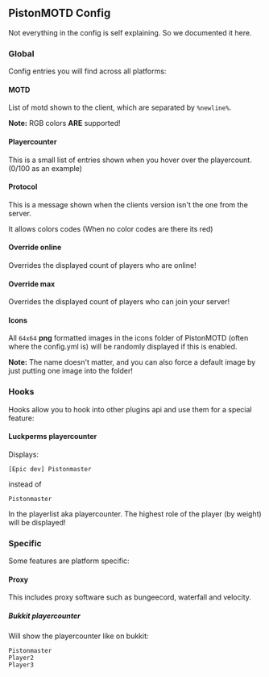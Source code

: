 PistonMOTD Config
---------------
Not everything in the config is self explaining. So we documented it here.

<!-- MACRO{toc|fromDepth=1|toDepth=4} -->

### Global

Config entries you will find across all platforms:

#### MOTD

List of motd shown to the client, which are separated by `%newline%`.

**Note:** RGB colors **ARE** supported!

#### Playercounter

This is a small list of entries shown when you hover over the playercount. (0/100 as an example)

#### Protocol

This is a message shown when the clients version isn't the one from the server.

It allows colors codes (When no color codes are there its red)

#### Override online

Overrides the displayed count of players who are online!

#### Override max

Overrides the displayed count of players who can join your server!

#### Icons

All `64x64` **png** formatted images in the icons folder of PistonMOTD (often where the config.yml is)
will be randomly displayed if this is enabled.

**Note:** The name doesn't matter, and you can also force a default image by just putting one image into the folder!

### Hooks

Hooks allow you to hook into other plugins api and use them for a special feature:

#### Luckperms playercounter

Displays:

````
[Epic dev] Pistonmaster
````

instead of

````
Pistonmaster
````

In the playerlist aka playercounter. The highest role of the player (by weight) will be displayed!

### Specific

Some features are platform specific:

#### Proxy

This includes proxy software such as bungeecord, waterfall and velocity.

##### Bukkit playercounter

Will show the playercounter like on bukkit:

```
Pistonmaster
Player2
Player3
```
